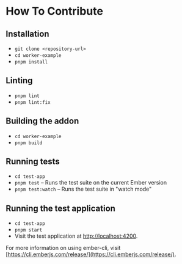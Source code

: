 # How To Contribute

## Installation

- `git clone <repository-url>`
- `cd worker-example`
- `pnpm install`

## Linting

- `pnpm lint`
- `pnpm lint:fix`

## Building the addon

- `cd worker-example`
- `pnpm build`

## Running tests

- `cd test-app`
- `pnpm test` – Runs the test suite on the current Ember version
- `pnpm test:watch` – Runs the test suite in "watch mode"

## Running the test application

- `cd test-app`
- `pnpm start`
- Visit the test application at [http://localhost:4200](http://localhost:4200).

For more information on using ember-cli, visit [https://cli.emberjs.com/release/](https://cli.emberjs.com/release/).
